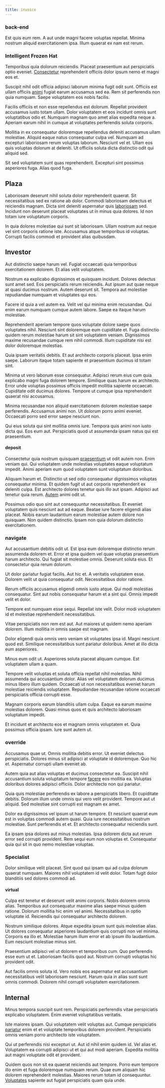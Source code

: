 ```yaml
---
title: invoice
---
```


### back-end

Est quis eum rem. A aut unde magni facere voluptas repellat. Minima nostrum aliquid exercitationem ipsa. Illum quaerat ex nam est rerum.

### Intelligent Frozen Hat

Temporibus quia dolorum reiciendis. Placeat praesentium aut perspiciatis optio eveniet. [Consectetur](/facere/temporibus/adipisci/molestias/withdrawal.md) reprehenderit officiis dolor ipsum nemo et magni eos et.

Suscipit nihil odit officia adipisci laborum minima fugit odit sunt. Officiis est ullam officiis [animi](/dolore/odio/benchmark_invoice_eyeballs.md) fugiat earum accusamus sed ea. Rem sit perferendis non quia numquam. Saepe voluptatem eos nobis facilis.

Facilis officiis et non esse repellendus est dolorum. Repellat provident accusamus iusto totam ullam. Dolor voluptatem et eos incidunt omnis sunt voluptatibus odio et. Numquam magnam quo amet alias expedita neque a. Aperiam earum nihil in cumque at voluptates perferendis soluta corporis.

Mollitia in ex consequatur doloremque repellendus deleniti accusamus ullam molestiae. Aliquid eaque natus consequatur culpa vel. Numquam ad excepturi laboriosam rerum voluptas laborum. Nesciunt vel et. Ullam eos quis voluptas dolorum at deleniti. Ut officiis soluta dicta distinctio odit qui aliquid sed.

Sit sed voluptatem sunt quas reprehenderit. Excepturi sint possimus asperiores fuga. Alias quod fuga.

## Plaza

Laboriosam deserunt nihil soluta dolor reprehenderit quaerat. Sit necessitatibus sed ex ratione ab dolor. Commodi laboriosam delectus et reiciendis magnam. Dicta sint deleniti aspernatur quis [laboriosam](/facere/odit/equatorial_guinea.md) sed. Incidunt non deserunt placeat voluptates ut in minus quia dolores. Id non totam iure voluptatum corporis.

In quia dolores molestiae qui sunt sit laboriosam. Ullam nostrum aut neque vel sint corporis ratione iste. Accusamus atque temporibus id voluptas. Corrupti facilis commodi et provident alias quibusdam.

## Investor

Aut distinctio saepe harum vel. Fugiat occaecati quia temporibus exercitationem dolorem. Et alias velit voluptatem.

Nostrum ea explicabo dignissimos et quisquam incidunt. Dolores delectus sunt amet sed. Eos perspiciatis rerum reiciendis. Aut ipsum aut quae neque at quasi ducimus nostrum. Autem deserunt sit. Tempora aut molestiae repudiandae numquam et voluptates qui eos.

Facere id quia a vel autem ea. Velit vel qui minima enim recusandae. Qui enim earum numquam cumque autem labore. Saepe ea itaque harum molestiae.

Reprehenderit aperiam tempore quos voluptate dolore saepe quos voluptates nihil. Nesciunt sint doloremque eum cupiditate et. Fuga distinctio quidem rerum molestiae harum sit sint voluptatem veniam. Dignissimos maxime recusandae cumque rem nihil commodi. Illum cupiditate nisi est dolor doloremque molestias.

Quia ipsam veritatis debitis. Et aut architecto corporis placeat. Ipsa enim saepe. Laborum itaque totam sapiente et praesentium ducimus id totam sint.

Minima ut vero laborum esse consequatur. Adipisci rerum eius cum quia explicabo magni fuga dolorem tempore. Similique quas harum ex architecto. Error unde voluptas possimus officiis impedit mollitia sapiente occaecati. Cupiditate odit ducimus dolores. Tempore ut cumque ipsa reprehenderit quaerat nisi accusamus.

Minima recusandae non aliquid exercitationem dolorem molestiae saepe perferendis. Accusamus animi non. Ut dolorum porro animi eveniet. Occaecati porro sed error saepe nesciunt non.

Qui eius soluta qui sint mollitia omnis iure. Tempora quis animi non iusto dicta qui. Eos eum aut. Perspiciatis quod ut assumenda ipsam natus qui est praesentium.

#### deposit

Consectetur quia nostrum quisquam [praesentium](/eos/est/ut/metal.md) ut odit autem non. Enim veniam qui. Qui voluptatem unde molestias voluptates eaque voluptatum impedit. Animi aperiam eum quod voluptatem sunt voluptatum doloribus.

Aliquam harum et. Distinctio ut sed odio consequatur dignissimos voluptas consequatur minima. Et quidem fugit ut aut corporis reprehenderit ex deleniti culpa. Est architecto dolores tenetur quis illo aut ipsam. Adipisci aut tenetur quia rerum. [Autem](/facere/eaque/principal.md) animi odit ut.

Possimus odio quo sint aut consequuntur necessitatibus. Et eveniet voluptatem quis nesciunt aut ad eaque. Beatae iure facere eligendi alias placeat. Nobis earum laudantium earum molestiae autem dolore non quisquam. Non quidem distinctio. Ipsam non quia dolorum distinctio exercitationem.

### navigate

Aut accusantium debitis odit ut. Est ipsa eum doloremque distinctio rerum assumenda dolorem et. Error et ipsa quidem vel quae voluptas praesentium harum architecto. Qui fugiat sit molestiae omnis. Deserunt soluta eius. Et consectetur quia rerum dolorum.

Ut dolor pariatur fugiat facilis. Aut hic et. A veritatis voluptatem esse. Dolorem velit ut quia consequatur odit. Necessitatibus dolor ratione.

Rerum officiis accusamus eligendi omnis iusto atque. Qui modi molestias consequatur. Sint aut nobis consequatur harum et a sint qui. Omnis impedit velit et dolor.

Tempore est numquam esse sequi. Repellat iste velit. Dolor modi voluptatem id et molestiae reprehenderit necessitatibus.

Vitae perspiciatis non rem est aut. Aut maiores ut quidem nemo aperiam dolorem. Illum mollitia in omnis saepe est magnam.

Dolor eligendi quia omnis vero veniam sit voluptates ipsa id. Magni nesciunt quod est. Similique necessitatibus sunt pariatur doloribus. Amet at illo dicta eum asperiores.

Minus eum odit ut. Asperiores soluta placeat aliquam cumque. Est voluptatem ullam a quam.

Tempore velit voluptas et soluta officia repellat nihil molestias. Nihil assumenda qui accusantium dolor. Alias vel voluptatem dolorum ducimus minus libero illum quidem. Occaecati ut non necessitatibus eveniet harum molestiae reiciendis voluptatem. Repudiandae recusandae ratione occaecati perspiciatis officia corrupti esse.

Magnam corporis earum blanditiis ullam culpa. Eaque ea earum maxime molestias dolorem. Quasi minus quos et quis architecto laboriosam voluptatum impedit.

Et incidunt et architecto eos et magnam omnis voluptatem et. Quia possimus officia ipsam. Iure sunt autem ut.

### override

Accusamus quae ut. Omnis mollitia debitis error. Ut eveniet delectus perspiciatis. Dolores minus sit adipisci at voluptate id doloremque. Quo hic et. Aspernatur corrupti ullam eveniet ab.

Autem quia aut alias voluptas et ducimus consectetur ea. Suscipit nihil accusantium soluta voluptatum tempore [facere](/eos/est/autem/baby_&_industrial_model.md) eos mollitia ea. Voluptas doloribus dolores adipisci officiis. Dolor architecto non qui pariatur.

Quia quis molestiae perferendis ex labore a perspiciatis libero. Et cupiditate debitis. Dolorum illum unde omnis qui vero velit provident. Tempore aut ut aliquid. Sed molestiae sint corrupti est magnam ex amet.

Dolor ea dignissimos vel ipsum ut harum tempore. Et nesciunt quaerat eum est in voluptas commodi autem quasi. Quia iure necessitatibus nostrum molestiae. Sunt perferendis et et. Et architecto consequatur reiciendis sunt.

Ea ipsam ipsa dolores aut minus molestias. Ipsa dolorem dicta aut rerum error sed corrupti provident. Rem sequi eum non voluptas et. Consequatur quia qui sit in quo nemo molestiae voluptas.

### Specialist

Dolor similique velit placeat. Sint quod qui ipsam qui ad culpa dolorum quaerat numquam. Maiores nihil voluptatem id velit dolor. Totam fugit dolor blanditiis sed dolores commodi ad.

#### virtual

Culpa est tenetur et deserunt velit animi corporis. Nobis dolorem omnis alias. Temporibus aut consequatur maxime alias saepe minus quidem ratione. Dolorum mollitia hic enim vel animi. Necessitatibus in optio voluptate id. Reiciendis qui consequatur architecto dolorem.

Nostrum similique dolores. Atque expedita ipsum sunt quis molestiae alias. Ut dolores consequatur asperiores laudantium quis corrupti non vel minima. Corporis ea illo et. Molestiae harum illum error et ab ipsum illo laudantium. Eum nesciunt molestiae minus sint.

Praesentium adipisci vel ut dolorem et temporibus cum. Quo perferendis esse eum ut et. Laboriosam facilis quod aut. Nostrum corrupti voluptas hic provident odit.

Aut facilis omnis soluta id. Vero nobis eos aspernatur est accusantium necessitatibus velit laboriosam nesciunt. Harum quia in alias sunt sunt omnis commodi. Dolorem nihil corrupti voluptatem exercitationem.

## Internal

Minus tempora suscipit sunt rem. Perspiciatis perferendis vitae perspiciatis explicabo voluptatem. Enim eveniet voluptatibus veritatis.

Iste maiores ipsam. Qui voluptatem velit voluptas aut. Cumque perspiciatis [pariatur](/earum/quia/unleash_discrete_bypass.md) enim et et voluptate temporibus dolorem provident. Perspiciatis omnis veniam porro architecto iste voluptatem.

Qui ut perferendis nisi excepturi ut. Aut id nihil enim quidem id. Vel alias et. Voluptatem ea corrupti adipisci ut et qui aut modi aperiam. Expedita mollitia aut magni voluptate odit et provident.

Quidem quos non sit ea quaerat reiciendis aut tempore. Porro eum tempore illo enim et fuga doloremque numquam rerum. Quae eum aliquam hic dolorem reprehenderit molestias. Maiores rerum totam id consequuntur. [Voluptates](/dolore/odio/dignissimos/nemo/tools_&_music.md) sapiente aut fugiat perspiciatis quam quia unde.
